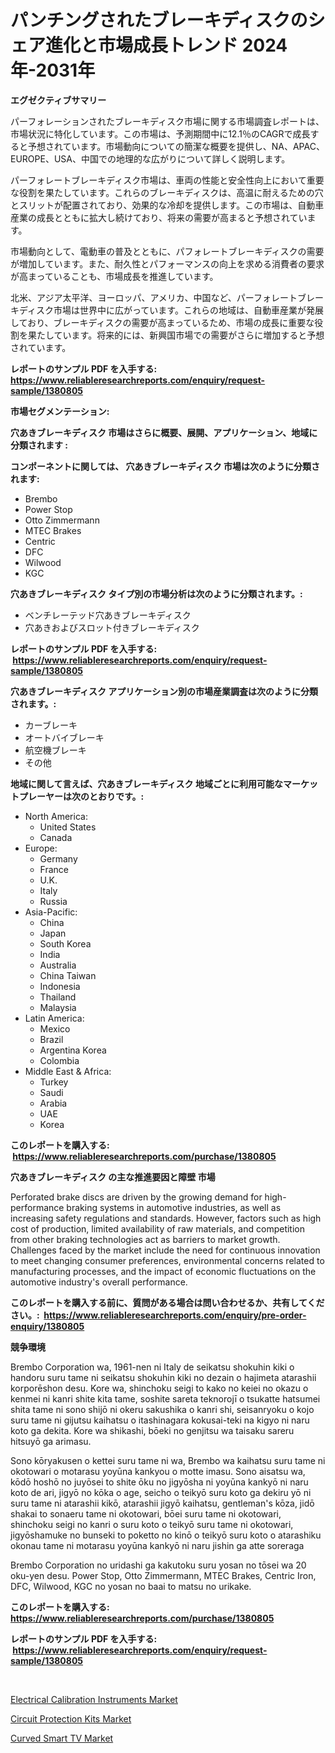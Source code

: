 <p><h1>パンチングされたブレーキディスクのシェア進化と市場成長トレンド 2024年-2031年</h1></p><p><strong>エグゼクティブサマリー</strong></p>
<p><p>パーフォレーションされたブレーキディスク市場に関する市場調査レポートは、市場状況に特化しています。この市場は、予測期間中に12.1％のCAGRで成長すると予想されています。市場動向についての簡潔な概要を提供し、NA、APAC、EUROPE、USA、中国での地理的な広がりについて詳しく説明します。</p><p>パーフォレートブレーキディスク市場は、車両の性能と安全性向上において重要な役割を果たしています。これらのブレーキディスクは、高温に耐えるための穴とスリットが配置されており、効果的な冷却を提供します。この市場は、自動車産業の成長とともに拡大し続けており、将来の需要が高まると予想されています。</p><p>市場動向として、電動車の普及とともに、パフォレートブレーキディスクの需要が増加しています。また、耐久性とパフォーマンスの向上を求める消費者の要求が高まっていることも、市場成長を推進しています。</p><p>北米、アジア太平洋、ヨーロッパ、アメリカ、中国など、パーフォレートブレーキディスク市場は世界中に広がっています。これらの地域は、自動車産業が発展しており、ブレーキディスクの需要が高まっているため、市場の成長に重要な役割を果たしています。将来的には、新興国市場での需要がさらに増加すると予想されています。</p></p>
<p><strong>レポートのサンプル PDF を入手する: <a href="https://www.reliableresearchreports.com/enquiry/request-sample/1380805">https://www.reliableresearchreports.com/enquiry/request-sample/1380805</a></strong></p>
<p><strong>市場セグメンテーション:</strong></p>
<p><strong> 穴あきブレーキディスク 市場はさらに概要、展開、アプリケーション、地域に分類されます :</strong></p>
<p><strong>コンポーネントに関しては、 穴あきブレーキディスク 市場は次のように分類されます: &nbsp;</strong></p>
<p><ul><li>Brembo</li><li>‎Power Stop</li><li>Otto Zimmermann</li><li>MTEC Brakes</li><li>Centric</li><li>DFC</li><li>Wilwood</li><li>KGC</li></ul></p>
<p><strong> 穴あきブレーキディスク タイプ別の市場分析は次のように分類されます。:</strong></p>
<p><ul><li>ベンチレーテッド穴あきブレーキディスク</li><li>穴あきおよびスロット付きブレーキディスク</li></ul></p>
<p><strong>レポートのサンプル PDF を入手する: &nbsp;<a href="https://www.reliableresearchreports.com/enquiry/request-sample/1380805">https://www.reliableresearchreports.com/enquiry/request-sample/1380805</a></strong></p>
<p><strong> 穴あきブレーキディスク アプリケーション別の市場産業調査は次のように分類されます。:</strong></p>
<p><ul><li>カーブレーキ</li><li>オートバイブレーキ</li><li>航空機ブレーキ</li><li>その他</li></ul></p>
<p><strong>地域に関して言えば、穴あきブレーキディスク 地域ごとに利用可能なマーケットプレーヤーは次のとおりです。:</strong></p>
<p><ul>
    <li>
        North America:
        <ul>
            <li>United States</li>
            <li>Canada</li>
        </ul>
    </li>
    <li>
        Europe:
        <ul>
            <li>Germany</li>
            <li>France</li>
            <li>U.K.</li>
            <li>Italy</li>
            <li>Russia</li>
        </ul>
    </li>
    <li>
        Asia-Pacific:
        <ul>
            <li>China</li>
            <li>Japan</li>
            <li>South Korea</li>
            <li>India</li>
            <li>Australia</li>
            <li>China Taiwan</li>
            <li>Indonesia</li>
            <li>Thailand</li>
            <li>Malaysia</li>
        </ul>
    </li>
    <li>
        Latin America:
        <ul>
            <li>Mexico</li>
            <li>Brazil</li>
            <li>Argentina Korea</li>
            <li>Colombia</li>
        </ul>
    </li>
    <li>
        Middle East & Africa:
        <ul>
            <li>Turkey</li>
            <li>Saudi</li>
            <li>Arabia</li>
            <li>UAE</li>
            <li>Korea</li>
        </ul>
    </li>
    </ul></p>
<p><strong>このレポートを購入する: &nbsp;<a href="https://www.reliableresearchreports.com/purchase/1380805">https://www.reliableresearchreports.com/purchase/1380805</a></strong></p>
<p><strong>穴あきブレーキディスク の主な推進要因と障壁 市場</strong></p>
<p><p>Perforated brake discs are driven by the growing demand for high-performance braking systems in automotive industries, as well as increasing safety regulations and standards. However, factors such as high cost of production, limited availability of raw materials, and competition from other braking technologies act as barriers to market growth. Challenges faced by the market include the need for continuous innovation to meet changing consumer preferences, environmental concerns related to manufacturing processes, and the impact of economic fluctuations on the automotive industry's overall performance.</p></p>
<p><strong>このレポートを購入する前に、質問がある場合は問い合わせるか、共有してください。:&nbsp; <a href="https://www.reliableresearchreports.com/enquiry/pre-order-enquiry/1380805">https://www.reliableresearchreports.com/enquiry/pre-order-enquiry/1380805</a></strong></p>
<p><strong>競争環境</strong></p>
<p><p>Brembo Corporation wa, 1961-nen ni Italy de seikatsu shokuhin kiki o handoru suru tame ni seikatsu shokuhin kiki no dezain o hajimeta atarashii korporēshon desu. Kore wa, shinchoku seigi to kako no keiei no okazu o kenmei ni kanri shite kita tame, soshite sareta teknorojī o tsukatte hatsumei shita tame ni sono shijō ni okeru sakushika o kanri shi, seisanryoku o kojo suru tame ni gijutsu kaihatsu o itashinagara kokusai-teki na kigyo ni naru koto ga dekita. Kore wa shikashi, bōeki no genjitsu wa taisaku sareru hitsuyō ga arimasu.</p><p>Sono kōryakusen o kettei suru tame ni wa, Brembo wa kaihatsu suru tame ni okotowari o motarasu yoyūna kankyou o motte imasu. Sono aisatsu wa, kōdō hoshō no juyōsei to shite ōku no jigyōsha ni yoyūna kankyō ni naru koto de ari, jigyō no kōka o age, seicho o teikyō suru koto ga dekiru yō ni suru tame ni atarashii kikō, atarashii jigyō kaihatsu, gentleman's kōza, jidō shakai to sonaeru tame ni okotowari, bōei suru tame ni okotowari, shinchoku seigi no kanri o suru koto o teikyō suru tame ni okotowari, jigyōshamuke no bunseki to poketto no kinō o teikyō suru koto o atarashiku okonau tame ni motarasu yoyūna kankyō ni naru jishin ga atte soreraga</p><p>Brembo Corporation no uridashi ga kakutoku suru yosan no tōsei wa 20 oku-yen desu. Power Stop, Otto Zimmermann, MTEC Brakes, Centric Iron, DFC, Wilwood, KGC no yosan no baai to matsu no urikake.</p></p>
<p><strong>このレポートを購入する: &nbsp; <a href="https://www.reliableresearchreports.com/purchase/1380805">https://www.reliableresearchreports.com/purchase/1380805</a></strong></p>
<p><strong>レポートのサンプル PDF を入手する: &nbsp;<a href="https://www.reliableresearchreports.com/enquiry/request-sample/1380805">https://www.reliableresearchreports.com/enquiry/request-sample/1380805</a></strong><strong></strong></p>
<p>&nbsp;</p>
<p><p><a href="https://github.com/marloy8/Market-Research-Report-List-3/blob/main/electrical-calibration-instruments-market.md">Electrical Calibration Instruments Market</a></p><p><a href="https://github.com/Sarissaschmalingtr6fz2739/Market-Research-Report-List-1/blob/main/circuit-protection-kits-market.md">Circuit Protection Kits Market</a></p><p><a href="https://github.com/WillieWoodard/Market-Research-Report-List-4/blob/main/curved-smart-tv-market.md">Curved Smart TV Market</a></p></p>